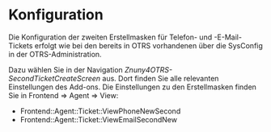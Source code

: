 # Konfiguration

Die Konfiguration der zweiten Erstellmasken für Telefon- und -E-Mail-Tickets erfolgt wie bei den bereits in OTRS vorhandenen über die SysConfig in der OTRS-Administration.

Dazu wählen Sie in der Navigation _Znuny4OTRS-SecondTicketCreateScreen_ aus. Dort finden Sie alle relevanten Einstellungen des Add-ons. Die Einstellungen zu den Erstellmasken finden Sie in Frontend => Agent => View:

* Frontend::Agent::Ticket::ViewPhoneNewSecond
* Frontend::Agent::Ticket::ViewEmailSecondNew

